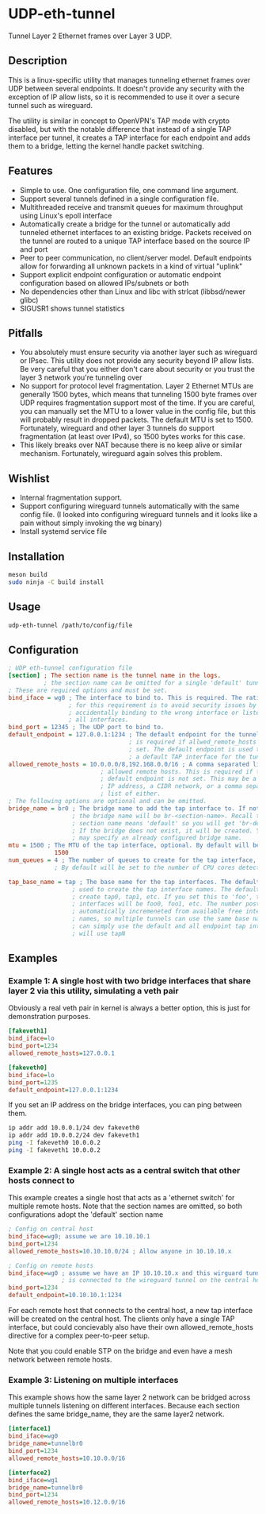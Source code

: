 # UDP-eth-tunnel

Tunnel Layer 2 Ethernet frames over Layer 3 UDP.

## Description

This is a linux-specific utility that manages tunneling ethernet frames over UDP
between several endpoints. It doesn't provide any security with the exception
of IP allow lists, so it is recommended to use it over a secure tunnel such as
wireguard.

The utility is similar in concept to OpenVPN's TAP mode with crypto disabled,
but with the notable difference that instead of a single TAP interface per
tunnel, it creates a TAP interface for each endpoint and adds them to a bridge, 
letting the kernel handle packet switching.

## Features

- Simple to use. One configuration file, one command line argument.
- Support several tunnels defined in a single configuration file.
- Multithreaded receive and transmit queues for maximum throughput using
  Linux's epoll interface
- Automatically create a bridge for the tunnel or automatically add tunneled
  ethernet interfaces to an existing bridge. Packets received on the tunnel
  are routed to a unique TAP interface based on the source IP and port
- Peer to peer communication, no client/server model. Default endpoints allow
  for forwarding all unknown packets in a kind of virtual "uplink"
- Support explicit endpoint configuration or automatic endpoint
  configuration based on allowed IPs/subnets or both
- No dependencies other than Linux and libc with strlcat (libbsd/newer glibc)
- SIGUSR1 shows tunnel statistics

## Pitfalls

- You absolutely must ensure security via another layer such as wireguard
  or IPsec. This utility does not provide any security beyond IP allow lists.
  Be very careful that you either don't care about security or you trust the
  layer 3 network you're tunneling over
- No support for protocol level fragmentation. Layer 2 Ethernet MTUs are
  generally 1500 bytes, which means that tunneling 1500 byte frames over UDP
  requires fragmentation support most of the time. If you are careful,
  you can manually set the MTU to a lower value in the config file, but this
  will probably result in dropped packets. The default MTU is set to
  1500. Fortunately, wireguard and other layer 3 tunnels do support
  fragmentation (at least over IPv4), so 1500 bytes works for this case.
- This likely breaks over NAT because there is no keep alive or similar
  mechanism. Fortunately, wireguard again solves this problem.

## Wishlist
- Internal fragmentation support.
- Support configuring wireguard tunnels automatically with the same config file.
  (I looked into configuring wireguard tunnels and it looks like a pain without
   simply invoking the wg binary)
- Install systemd service file

## Installation
```bash
meson build
sudo ninja -C build install
```

## Usage

```bash
udp-eth-tunnel /path/to/config/file
```

## Configuration

```ini
; UDP eth-tunnel configuration file
[section] ; The section name is the tunnel name in the logs.
          ; the section name can be omitted for a single 'default' tunnel
; These are required options and must be set.
bind_iface = wg0 ; The interface to bind to. This is required. The rationale
                 ; for this requirement is to avoid security issues by
                 ; accidentally binding to the wrong interface or listening on
                 ; all interfaces.
bind_port = 12345 ; The UDP port to bind to.
default_endpoint = 127.0.0.1:1234 ; The default endpoint for the tunnel. This
                                  ; is required if allwed_remote_hosts is not
                                  ; set. The default endpoint is used to set
                                  ; a default TAP interface for the tunnel.
allowed_remote_hosts = 10.0.0.0/8,192.168.0.0/16 ; A comma separated list of
                          ; allowed remote hosts. This is required if the
                          ; default endpoint is not set. This may be a single
                          ; IP address, a CIDR network, or a comma separated
                          ; list of either.
; The following options are optional and can be omitted.
bridge_name = br0 ; The bridge name to add the tap interface to. If not specified,
                  ; the bridge name will be br-<section-name>. Recall that no
                  ; section name means 'default' so you will get 'br-default'.
                  ; If the bridge does not exist, it will be created. You
                  ; may specify an already configured bridge name.
mtu = 1500 ; The MTU of the tap interface, optional. By default will be set to
             1500
num_queues = 4 ; The number of queues to create for the tap interface, optional.
             ; By default will be set to the number of CPU cores detected

tap_base_name = tap ; The base name for the tap interfaces. The default is 'tap'. This is
                  ; used to create the tap interface names. The default will
                  ; create tap0, tap1, etc. If you set this to 'foo', the tap
                  ; interfaces will be foo0, foo1, etc. The number postfixed is
                  ; automatically incremeneted from available free interface
                  ; names, so multiple tunnels can use the same base name or you
                  ; can simply use the default and all endpoint tap interfaces
                  ; will use tapN
```

## Examples

### Example 1: A single host with two bridge interfaces that share layer 2 via this utility, simulating a veth pair

Obviously a real veth pair in kernel is always a better option, this is just
for demonstration purposes.

```ini
[fakeveth1]
bind_iface=lo
bind_port=1234
allowed_remote_hosts=127.0.0.1

[fakeveth0]
bind_iface=lo
bind_port=1235
default_endpoint=127.0.0.1:1234

```

If you set an IP address on the bridge interfaces, you can ping between them.
```bash
ip addr add 10.0.0.1/24 dev fakeveth0
ip addr add 10.0.0.2/24 dev fakeveth1
ping -I fakeveth0 10.0.0.2
ping -I fakeveth1 10.0.0.2
```

### Example 2: A single host acts as a central switch that other hosts connect to

This example creates a single host that acts as a 'ethernet switch' for multiple
remote hosts.  Note that the section names are omitted, so both configurations
adopt the 'default' section name

```ini
; Config on central host
bind_iface=wg0; assume we are 10.10.10.1
bind_port=1234
allowed_remote_hosts=10.10.10.0/24 ; Allow anyone in 10.10.10.x
```

```ini
; Config on remote hosts
bind_iface=wg0 ; assume we have an IP 10.10.10.x and this wirguard tunnel
               ; is connected to the wireguard tunnel on the central host
bind_port=1234
default_endpoint=10.10.10.1:1234
```

For each remote host that connects to the central host, a new tap interface
will be created on the central host. The clients only have a single TAP
interface, but could concievably also have their own allowed_remote_hosts
directive for a complex peer-to-peer setup.

Note that you could enable STP on the bridge and even have a mesh network
between remote hosts.

### Example 3: Listening on multiple interfaces

This example shows how the same layer 2 network can be bridged across multiple
tunnels listening on different interfaces. Because each section defines the
same bridge_name, they are the same layer2 network.

```ini
[interface1]
bind_iface=wg0
bridge_name=tunnelbr0
bind_port=1234
allowed_remote_hosts=10.10.0.0/16

[interface2]
bind_iface=wg1
bridge_name=tunnelbr0
bind_port=1234
allowed_remote_hosts=10.12.0.0/16
```
